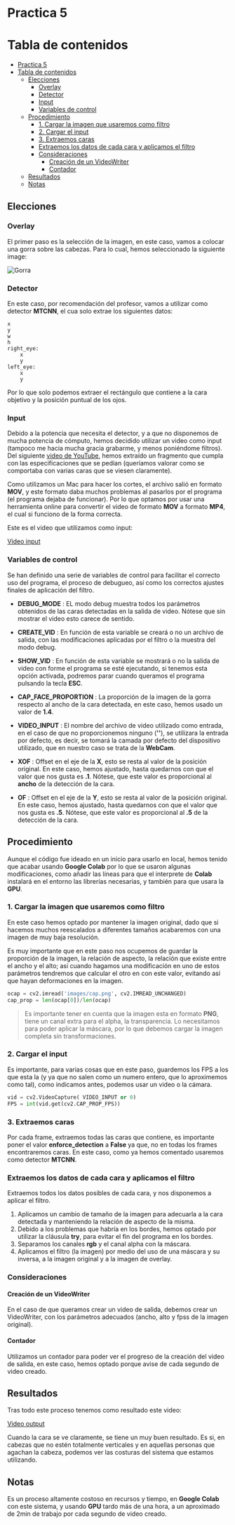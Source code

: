 # Practica 5


# Tabla de contenidos

- [Practica 5](#practica-5)
- [Tabla de contenidos](#tabla-de-contenidos)
  - [Elecciones](#elecciones)
    - [Overlay](#overlay)
    - [Detector](#detector)
    - [Input](#input)
    - [Variables de control](#variables-de-control)
  - [Procedimiento](#procedimiento)
    - [1. Cargar la imagen que usaremos como filtro](#1-cargar-la-imagen-que-usaremos-como-filtro)
    - [2. Cargar el input](#2-cargar-el-input)
    - [3. Extraemos caras](#3-extraemos-caras)
    - [Extraemos los datos de cada cara y aplicamos el filtro](#extraemos-los-datos-de-cada-cara-y-aplicamos-el-filtro)
    - [Consideraciones](#consideraciones)
      - [Creación de un VideoWriter](#creación-de-un-videowriter)
      - [Contador](#contador)
  - [Resultados](#resultados)
  - [Notas](#notas)

## Elecciones
### Overlay

El primer paso es la selección de la imagen, en este caso, vamos a colocar una gorra sobre las cabezas. Para lo cual, hemos seleccionado la siguiente image:

![Gorra](./images/cap.png)

### Detector

En este caso, por recomendación del profesor, vamos a utilizar como detector **MTCNN**, el cua solo extrae los siguientes datos:

```
x
y
w
h
right_eye:
    x
    y
left_eye:
    x
    y
```

Por lo que solo podemos extraer el rectángulo que contiene a la cara objetivo y la posición puntual de los ojos.

### Input

Debido a la potencia que necesita el detector, y a que no disponemos de mucha potencia de cómputo, hemos decidido utilizar un video como input (tampoco me hacia mucha gracia grabarme, y menos poniéndome filtros). Del siguiente [video de YouTube](https://www.youtube.com/watch?v=YzcawvDGe4Y), hemos extraído un fragmento que cumpla con las especificaciones que se pedían (queríamos valorar como se comportaba con varias caras que se viesen claramente).

Como utilizamos un Mac para hacer los cortes, el archivo salió en formato **MOV**, y este formato daba muchos problemas al pasarlos por el programa (el programa dejaba de funcionar). Por lo que optamos por usar una herramienta online para convertir el video de formato **MOV** a formato **MP4**, el cual si funciono de la forma correcta.

Este es el video que utilizamos como input:

[Video input](./input.mp4)


### Variables de control

Se han definido una serie de variables de control para facilitar el correcto uso del programa, el proceso de debugueo, así como los correctos ajustes finales de aplicación del filtro.

* **DEBUG_MODE** : EL modo debug muestra todos los parámetros obtenidos de las caras detectadas en la salida de video. Nótese que sin mostrar el video esto carece de sentido.
* **CREATE_VID** : En función de esta variable se creará o no un archivo de salida, con las modificaciones aplicadas por el filtro o la muestra del modo debug.
* **SHOW_VID** : En función de esta variable se mostrará o no la salida de video con forme el programa se esté ejecutando, si tenemos esta opción activada, podremos parar cuando queramos el programa pulsando la tecla **ESC**.
  
* **CAP_FACE_PROPORTION** : La proporción de la imagen de la gorra respecto al ancho de la cara detectada, en este caso, hemos usado un valor de **1.4**.
  
* **VIDEO_INPUT** : El nombre del archivo de video utilizado como entrada, en el caso de que no proporcionemos ninguno (**''**), se utilizara la entrada por defecto, es decir, se tomará la camada por defecto del dispositivo utilizado, que en nuestro caso se trata de la **WebCam**.
  
* **XOF** : Offset en el eje de la **X**, esto se resta al valor de la posición original. En este caso, hemos ajustado, hasta quedarnos con que el valor que nos gusta es **.1**. Nótese, que este valor es proporcional al **ancho** de la detección de la cara.
* **OF** : Offset en el eje de la **Y**, esto se resta al valor de la posición original. En este caso, hemos ajustado, hasta quedarnos con que el valor que nos gusta es **.5**. Nótese, que este valor es proporcional al **.5** de la detección de la cara. 

## Procedimiento

Aunque el código fue ideado en un inicio para usarlo en local, hemos tenido que acabar usando **Google Colab** por lo que se usaron algunas modificaciones, como añadir las líneas para que el interprete de **Colab** instalará en el entorno las librerías necesarias, y también para que usara la **GPU**.

### 1. Cargar la imagen que usaremos como filtro

En este caso hemos optado por mantener la imagen original, dado que si hacemos muchos reescalados a diferentes tamaños acabaremos con una imagen de muy baja resolución.

Es muy importante que en este paso nos ocupemos de guardar la proporción de la imagen, la relación de aspecto, la relación que existe entre el ancho y el alto; así cuando hagamos una modificación en uno de estos parámetros tendremos que calcular el otro en con este valor, evitando así que hayan deformaciones en la imagen.

```python
ocap = cv2.imread('images/cap.png', cv2.IMREAD_UNCHANGED)
cap_prop = len(ocap[0])/len(ocap)
```

> Es importante tener en cuenta que la imagen esta en formato **PNG**, tiene un canal extra para el alpha, la transparencia. Lo necesitamos para poder aplicar la máscara, por lo que debemos cargar la imagen completa sin transformaciones.

### 2. Cargar el input

Es importante, para varias cosas que en este paso, guardemos los FPS a los que esta la (y ya que no salen como un numero entero, que lo aproximemos como tal), como indicamos antes, podemos usar un video o la cámara.

```python
vid = cv2.VideoCapture( VIDEO_INPUT or 0)
FPS = int(vid.get(cv2.CAP_PROP_FPS))
```

### 3. Extraemos caras

Por cada frame, extraemos todas las caras que contiene, es importante poner el valor **enforce_detection** a **False** ya que, no en todas los frames encontraremos caras. En este caso, como ya hemos comentado usaremos como detector **MTCNN**.


### Extraemos los datos de cada cara y aplicamos el filtro

Extraemos todos los datos posibles de cada cara, y nos disponemos a aplicar el filtro.

1. Aplicamos un cambio de tamaño de la imagen para adecuarla a la cara detectada y manteniendo la relación de aspecto de la misma.
2. Debido a los problemas que habría en los bordes, hemos optado por utilizar la cláusula **try**, para evitar el fin del programa en los bordes.
3. Separamos los canales **rgb** y el canal alpha con la máscara.
4. Aplicamos el filtro (la imagen) por medio del uso de una máscara y su inversa, a la imagen original y a la imagen de overlay.


### Consideraciones

#### Creación de un VideoWriter

En el caso de que queramos crear un video de salida, debemos crear un VideoWriter, con los parámetros adecuados (ancho, alto y fpss de la imagen original).


#### Contador

Utilizamos un contador para poder ver el progreso de la creación del video de salida, en este caso, hemos optado porque avise de cada segundo de video creado.

## Resultados

Tras todo este proceso tenemos como resultado este video:

[Video output](./output.mp4)

Cuando la cara se ve claramente, se tiene un muy buen resultado. Es si, en cabezas que no estén totalmente verticales y en aquellas personas que agachan la cabeza, podemos ver las costuras del sistema que estamos utilizando.


## Notas

Es un proceso altamente costoso en recursos y tiempo, en **Google Colab** con este sistema, y usando **GPU** tardo más de una hora, a un aproximado de 2min de trabajo por cada segundo de video creado.